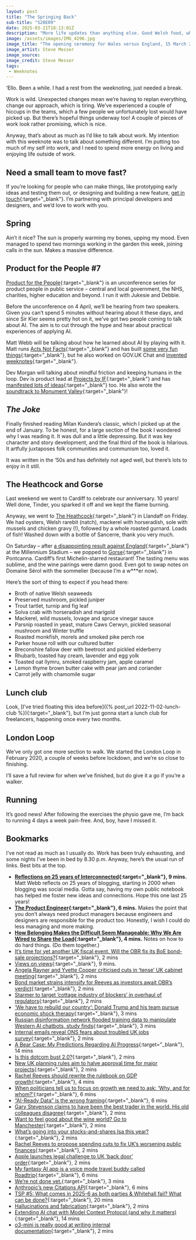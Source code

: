 ```yaml
---
layout: post
title: "The Springing Back"
sub-title: "S20E09"
date: 2025-03-21T18:13:01Z
description: "More life updates than anything else. Good Welsh food, what’s coming up at Product for the People, plus other musings."
image: /assets/images/IMG_4296.jpg
image_title: "The opening ceremony for Wales versus England, 15 March 2025"
image_artist: Steve Messer
image_source:
image_credit: Steve Messer
tags:
 - Weeknotes
---
```


‘Ello. Been a while. I had a rest from the weeknoting, just needed a break. 

Work is wild. Unexpected changes mean we’re having to replan everything, change our approach, which is tiring. We’ve experienced a couple of hiccups in the teams, which a few people we unfortunately lost would have picked up. But there’s hopeful things underway too! A couple of pieces of work look rather promising, which is nice.

Anyway, that’s about as much as I’d like to talk about work. My intention with this weeknote was to talk about something different. I’m putting too much of my self into work, and I need to spend more energy on living and enjoying life outside of work.

## Need a small team to move fast?

If you’re looking for people who can make things, like prototyping early ideas and testing them out, or designing and building a new feature, [get in touch](http://boringmagi.cc/services/#-building-and-launching){:target="_blank"}. I’m partnering with principal developers and designers, and we’d love to work with you.

## Spring

Ain’t it nice? The sun is properly warming my bones, upping my mood. Even managed to spend two mornings working in the garden this week, joining calls in the sun. Makes a massive difference. 

## Product for the People #7

[Product for the People](https://productforthepeople.xyz/about){:target="_blank"} is an unconference series for product people in public service – central and local government, the NHS, charities, higher education and beyond. I run it with Jukesie and Debbie.

Before the unconference on 4 April, we’ll be hearing from two speakers. Given you can’t spend 5 minutes without hearing about it these days, and since Sir Kier seems pretty hot on it, we’ve got two people coming to talk about AI. The aim is to cut through the hype and hear about practical experiences of applying AI.

Matt Webb will be talking about how he learned about AI by playing with it. Matt runs [Acts Not Facts](https://www.actsnotfacts.com){:target="_blank"} and has built [some very fun things](https://www.actsnotfacts.com/made){:target="_blank"}, but he also worked on GOV.‌UK Chat and [invented weeknotes](https://interconnected.org/home/2018/07/24/weeknotes){:target="_blank"}.

Dev Morgan will talking about mindful friction and keeping humans in the loop. Dev is product lead at [Projects by IF](https://www.projectsbyif.com){:target="_blank"} and has [manifested lots of ideas](https://workby.dev/#cases){:target="_blank"} too. He also wrote the [soundtrack to Monument Valley](https://workby.dev/monument-valley){:target="_blank"}!

## _The Joke_

Finally finished reading Milan Kundera’s classic, which I picked up at the end of January. To be honest, for a large section of the book I wondered why I was reading it. It was dull and a little depressing. But it was key character and story development, and the final third of the book is hilarious. It artfully juxtaposes folk communities and communism too, loved it.

It was written in the ‘50s and has definitely not aged well, but there’s lots to enjoy in it still.

## The Heathcock and Gorse

Last weekend we went to Cardiff to celebrate our anniversary. 10 years! Well done, Tinder, you sparked it off and we kept the flame burning. 

Anyway, we went to [The Heathcock](https://heathcockcardiff.com){:target="_blank"} in Llandaff on Friday. We had oysters, Welsh rarebit (natch), mackerel with horseradish, sole with mussels and chicken gravy (!), followed by a whole roasted gurnard. Loads of fish! Washed down with a bottle of Sancerre, thank you very much. 

On Saturday – after [a disappointing result against England](https://www.bbc.co.uk/sport/rugby-union/match/EVP4447459){:target="_blank"} at the Millennium Stadium – we popped to [Gorse](https://www.gorserestaurant.co.uk){:target="_blank"} in Pontcanna. Cardiff’s first Michelin-starred restaurant! The tasting menu was sublime, and the wine pairings were damn good. Even got to swap notes on Domaine Sérol with the sommelier (because I’m a w***er now). 

Here’s the sort of thing to expect if you head there:

- Broth of native Welsh seaweeds
- Preserved mushroom, pickled juniper
- Trout tartlet, turnip and fig leaf
- Solva crab with horseradish and marigold
- Mackerel, wild mussels, lovage and spruce vinegar sauce
- Parsnip roasted in yeast, mature Caws Cerwyn, pickled seasonal mushroom and Winter truffle
- Roasted monkfish, morels and smoked pike perch roe
- Parker house roll with our cultured butter
- Breconshire fallow deer with beetroot and pickled elderberry
- Rhubarb, toasted hay cream, lavender and egg yolk
- Toasted oat llymru, smoked raspberry jam, apple caramel
- Lemon thyme brown butter cake with pear jam and coriander
- Carrot jelly with chamomile sugar

## Lunch club

Look, [I’ve tried floating this idea before]({% post_url 2022-11-02-lunch-club %}){:target="_blank"}, but I’m just gonna start a lunch club for freelancers, happening once every two months.

## London Loop

We’ve only got one more section to walk. We started the London Loop in February 2020, a couple of weeks before lockdown, and we’re so close to finishing. 

I’ll save a full review for when we’ve finished, but do give it a go if you’re a walker. 

## Running

It’s good news! After following the exercises the physio gave me, I’m back to running 4 days a week pain-free. And, boy, have I missed it. 

## Bookmarks

I’ve not read as much as I usually do. Work has been truly exhausting, and some nights I’ve been in bed by 8.30 p.m. Anyway, here’s the usual run of links. Best bits at the top.

- **[Reflections on 25 years of Interconnected](https://interconnected.org/home/2025/02/19/reflections){:target="_blank"}, 9 mins.** Matt Webb reflects on 25 years of blogging, starting in 2000 when blogging was social media. Gotta say, having my own public notebook has helped me foster new ideas and connections. Hope this one last 25 years!
- **[The Product Engineer](https://randsinrepose.com/archives/the-product-engineer/){:target="_blank"}, 6 mins.** Makes the point that you don’t always need product managers because engineers and designers are responsible for the product too. Honestly, I wish I could do less managing and more making.
- **[How Belonging Makes the Difficult Seem Manageable: Why We Are Wired to Share the Load](https://thegrowtheq.com/how-belonging-makes-the-difficult-seem-manageable-why-we-are-wired-to-share-the-load/?utm_source=rss&utm_medium=rss&utm_campaign=how-belonging-makes-the-difficult-seem-manageable-why-we-are-wired-to-share-the-load){:target="_blank"}, 4 mins.** Notes on how to do hard things. (Do them together.)
- [It’s time for yet another UK fiscal event. Will the OBR fix its BoE bond-sale projections?](https://on.ft.com/4iigqji){:target="_blank"}, 2 mins
- [Views on views](https://hidde.blog/views/){:target="_blank"}, 9 mins.
- [Angela Rayner and Yvette Cooper criticised cuts in ‘tense’ UK cabinet meeting](https://on.ft.com/3XPCnxK){:target="_blank"}, 2 mins
- [Bond market strains intensify for Reeves as investors await OBR’s verdict](https://on.ft.com/3R31NnN){:target="_blank"}, 2 mins
- [Starmer to target ‘cottage industry of blockers’ in overhaul of regulators](https://on.ft.com/4kOtYEH){:target="_blank"}, 2 mins
- [‘We have to rebuild our country’: Donald Trump and his team pursue economic shock therapy](https://on.ft.com/3DAgr2Q){:target="_blank"}, 3 mins
- [Russian disinformation network flooded training data to manipulate Western AI chatbots, study finds](https://meduza.io/en/feature/2025/03/07/russian-disinformation-network-flooded-training-data-to-manipulate-western-ai-chatbots-study-finds){:target="_blank"}, 3 mins
- [Internal emails reveal ONS fears about troubled UK jobs survey](https://on.ft.com/3FfNM3I){:target="_blank"}, 2 mins
- [A Bear Case: My Predictions Regarding AI Progress](https://www.lesswrong.com/posts/oKAFFvaouKKEhbBPm/a-bear-case-my-predictions-regarding-ai-progress){:target="_blank"}, 14 mins
- [Is this dotcom bust 2.0?](https://on.ft.com/3DeOygO){:target="_blank"}, 2 mins
- [New UK planning rules aim to halve approval time for major projects](https://on.ft.com/4hh7CZy){:target="_blank"}, 2 mins
- [Rachel Reeves should rewrite the rulebook on GDP growth](https://www.theguardian.com/business/2025/feb/20/rachel-reeves-should-rewrite-the-rulebook-on-gdp-growth){:target="_blank"}, 4 mins
- [When politicians tell us to focus on growth we need to ask: ‘Why, and for whom?’](https://www.theguardian.com/commentisfree/2025/mar/08/growth-politics-public-good-society-rowan-williams){:target="_blank"}, 6 mins
- [“AI-Ready Data” is the wrong framing](https://blog.ldodds.com/2025/03/08/ai-ready-data-is-the-wrong-framing/){:target="_blank"}, 6 mins
- [Gary Stevenson claims to have been the best trader in the world. His old colleagues disagree](https://on.ft.com/4egmLcu){:target="_blank"}, 2 mins
- [Want to feel good about the wine world? Go to Manchester](https://on.ft.com/3QPfuGO){:target="_blank"}, 2 mins
- [What’s going into your stocks-and-shares Isa this year?](https://on.ft.com/4bx0arT){:target="_blank"}, 2 mins
- [Rachel Reeves to propose spending cuts to fix UK’s worsening public finances](https://on.ft.com/4heVDLX){:target="_blank"}, 2 mins
- [Apple launches legal challenge to UK ‘back door’ order](https://on.ft.com/43guGEx){:target="_blank"}, 2 mins
- [My fantasy AI app is a voice mode travel buddy called Roadtrip](https://interconnected.org/home/2025/02/28/roadtrip){:target="_blank"}, 6 mins
- [We’re not done yet.](https://18f.org/){:target="_blank"}, 3 mins
- [Anthropic’s new Citations API](https://simonwillison.net/2025/Jan/24/anthropics-new-citations-api/){:target="_blank"}, 6 mins
- [TSP #5: What comes in 2025-6 as both parties & Whitehall fail? What can be done?](https://dominiccummings.substack.com/p/tsp-5-what-comes-in-2025-6-as-both){:target="_blank"}, 20 mins
- [Hallucinations and fabrication](https://cennydd.com/writing/hallucinations-and-fabrication){:target="_blank"}, 2 mins
- [Extending AI chat with Model Context Protocol (and why it matters)](https://interconnected.org/home/2025/02/11/mcp){:target="_blank"}, 14 mins
- [o3-mini is really good at writing internal documentation](https://simonwillison.net/2025/Feb/5/o3-mini-documentation/){:target="_blank"}, 2 mins